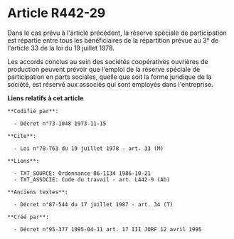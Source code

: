 # Article R442-29

Dans le cas prévu à l'article précédent, la réserve spéciale de participation est répartie entre tous les bénéficiaires de la
répartition prévue au 3° de l'article 33 de la loi du 19 juillet 1978.

Les accords conclus au sein des sociétés coopératives ouvrières de production peuvent prévoir que l'emploi de la réserve
spéciale de participation en parts sociales, quelle que soit la forme juridique de la société, est réservé aux associés qui
sont employés dans l'entreprise.

**Liens relatifs à cet article**

	**Codifié par**:

	  - Décret n°73-1048 1973-11-15

	**Cite**:

	  - Loi n°78-763 du 19 juillet 1978 - art. 33 (M)

	**Liens**:

	  - TXT_SOURCE: Ordonnance 86-1134 1986-10-21
	  - TXT_ASSOCIE: Code du travail - art. L442-9 (Ab)

	**Anciens textes**:

	  - Décret n°87-544 du 17 juillet 1987 - art. 34 (T)

	**Créé par**:

	  - Décret n°95-377 1995-04-11 art. 17 III JORF 12 avril 1995
